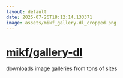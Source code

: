 ```yaml
---
layout: default
date: 2025-07-26T18:12:14.133371
image: assets/mikf_gallery-dl_cropped.png
---
```


# [mikf/gallery-dl](https://github.com/mikf/gallery-dl)

downloads image galleries from tons of sites
